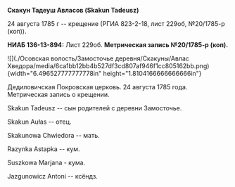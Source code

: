 **Скакун Тадеуш Авласов (Skakun Tadeusz)**

24 августа 1785 г -- крещение (РГИА 823-2-18, лист 229об, №20/1785-р
(коп)).

**НИАБ 136-13-894:** Лист 229об. **Метрическая запись №20/1785-р
(коп).**

![](./Осовская волость/Замосточье деревня/Скакуны/Авлас Хведора/media/6ca1bb12bb4b527df3cd807af946f1cc805162bb.png){width="6.496527777777778in"
height="1.8104166666666666in"}

Дедиловичская Покровская церковь. 24 августа 1785 года. Метрическая
запись о крещении.

Skakun Tadeusz -- сын родителей с деревни Замосточье.

Skakun Aułas -- отец.

Skakunowa Chwiedora -- мать.

Razynka Astapka -- кум.

Suszkowa Marjana - кума.

Jazgunowicz Antoni -- ксёндз.
